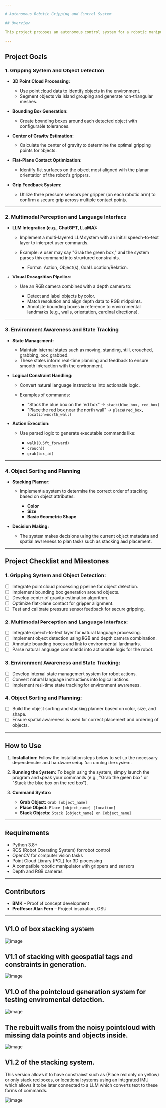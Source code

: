 ```yaml
---

# Autonomous Robotic Gripping and Control System

## Overview

This project proposes an autonomous control system for a robotic manipulator that utilizes 3D point cloud data and intelligent language-based instructions. The system is designed to identify, grasp, and manipulate objects in a structured environment, enabling efficient interaction with objects based on natural language commands and spatial awareness.

---
```


## Project Goals

### 1. **Gripping System and Object Detection**

* **3D Point Cloud Processing:**

  * Use point cloud data to identify objects in the environment.
  * Segment objects via island grouping and generate non-triangular meshes.

* **Bounding Box Generation:**

  * Create bounding boxes around each detected object with configurable tolerances.

* **Center of Gravity Estimation:**

  * Calculate the center of gravity to determine the optimal gripping points for objects.

* **Flat-Plane Contact Optimization:**

  * Identify flat surfaces on the object most aligned with the planar orientation of the robot's grippers.

* **Grip Feedback System:**

  * Utilize three pressure sensors per gripper (on each robotic arm) to confirm a secure grip across multiple contact points.

---

### 2. **Multimodal Perception and Language Interface**

* **LLM Integration (e.g., ChatGPT, LLaMA):**

  * Implement a multi-layered LLM system with an initial speech-to-text layer to interpret user commands.
  * Example: A user may say "Grab the green box," and the system parses this command into structured constraints.

    * Format: Action, Object(s), Goal Location/Relation.

* **Visual Recognition Pipeline:**

  * Use an RGB camera combined with a depth camera to:

    * Detect and label objects by color.
    * Match resolution and align depth data to RGB midpoints.
    * Annotate bounding boxes in reference to environmental landmarks (e.g., walls, orientation, cardinal directions).

---

### 3. **Environment Awareness and State Tracking**

* **State Management:**

  * Maintain internal states such as moving, standing, still, crouched, grabbing, box\_grabbed.
  * These states inform real-time planning and feedback to ensure smooth interaction with the environment.

* **Logical Constraint Handling:**

  * Convert natural language instructions into actionable logic.
  * Examples of commands:

    * "Stack the blue box on the red box" → `stack(blue_box, red_box)`
    * "Place the red box near the north wall" → `place(red_box, location=north_wall)`

* **Action Execution:**

  * Use parsed logic to generate executable commands like:

    * `walk(0.5ft_forward)`
    * `crouch()`
    * `grab(box_id)`

---

### 4. **Object Sorting and Planning**

* **Stacking Planner:**

  * Implement a system to determine the correct order of stacking based on object attributes:

    * **Color**
    * **Size**
    * **Basic Geometric Shape**

* **Decision Making:**

  * The system makes decisions using the current object metadata and spatial awareness to plan tasks such as stacking and placement.

---

## Project Checklist and Milestones

### **1. Gripping System and Object Detection:**

* [ ] Integrate point cloud processing pipeline for object detection.
* [ ] Implement bounding box generation around objects.
* [ ] Develop center of gravity estimation algorithm.
* [ ] Optimize flat-plane contact for gripper alignment.
* [ ] Test and calibrate pressure sensor feedback for secure gripping.

### **2. Multimodal Perception and Language Interface:**

* [ ] Integrate speech-to-text layer for natural language processing.
* [ ] Implement object detection using RGB and depth camera combination.
* [ ] Annotate bounding boxes and link to environmental landmarks.
* [ ] Parse natural language commands into actionable logic for the robot.

### **3. Environment Awareness and State Tracking:**

* [ ] Develop internal state management system for robot actions.
* [ ] Convert natural language instructions into logical actions.
* [ ] Implement real-time state tracking for environment awareness.

### **4. Object Sorting and Planning:**

* [ ] Build the object sorting and stacking planner based on color, size, and shape.
* [ ] Ensure spatial awareness is used for correct placement and ordering of objects.

---

## How to Use

1. **Installation:**
   Follow the installation steps below to set up the necessary dependencies and hardware setup for running the system.

2. **Running the System:**
   To begin using the system, simply launch the program and speak your commands (e.g., "Grab the green box" or "Stack the blue box on the red box").

3. **Command Syntax:**

   * **Grab Object:** `Grab [object_name]`
   * **Place Object:** `Place [object_name] [location]`
   * **Stack Objects:** `Stack [object_name] on [object_name]`

---

## Requirements

* Python 3.8+
* ROS (Robot Operating System) for robot control
* OpenCV for computer vision tasks
* Point Cloud Library (PCL) for 3D processing
* A compatible robotic manipulator with grippers and sensors
* Depth and RGB cameras

---

## Contributors

* **BMK** – Proof of concept development
* **Proffesor Alan Fern** – Project inspiration, OSU

---

## V1.0 of box stacking system 
![image](https://github.com/user-attachments/assets/29004706-4398-443b-9867-7dabdbd538ab)

## V1.1 of stacking with geospatial tags and constraints in generation.

![image](https://github.com/user-attachments/assets/31a60e31-c2ae-4981-b292-46f795a24b9e)

## V1.0 of the pointcloud generation system for testing enviromental detection.

![image](https://github.com/user-attachments/assets/6002c8cc-e76a-4da5-b0c6-d4afd00f37c5)

## The rebuilt walls from the noisy pointcloud with missing data points and objects inside.

![image](https://github.com/user-attachments/assets/13fe95ed-3133-4ff2-a02b-cd2097a2f4d7)

## V1.2 of the stacking system.
This version allows it to have constrainst such as (Place red only on yellow) or only stack red boxes, or locational systems using an integrated IMU which allows it to be later connected to a LLM which converts text to these forms of commands.

![image](https://github.com/user-attachments/assets/ad5927e4-bba3-4044-bfa1-6a8363b21210)





